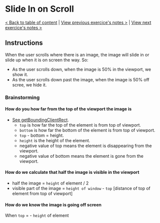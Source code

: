 # Slide In on Scroll

[< Back to table of content](../README.md) |
[View previous exercice's notes >](../12-Key.Sequence.Detection/Notes.md) |
[View next exercice's notes >](../14-JavaScript.References.VS.Copying/Notes.md)

## Instructions

When the user scrolls where there is an image, the image will slide in or slide up when it is on screen the way.
So:

- As the user scrolls down, when the image is 50% in the viewport, we show it.
- As the user scrolls down past the image, when the image is 50% off scree, we hide it.

### Brainstorming

#### How do you how far from the top of the viewport the image is

- [See getBoundingClientRect](https://developer.mozilla.org/fr/docs/Web/API/Element/getBoundingClientRect).
  - `top` is how far the top of the element is from top of viewport.
  - `bottom` is how far the bottom of the element is from top of viewport.
  - `top` - bottom = height.
  - `height` is the height of the element.
  - negative value of top means the element is disappearing from the viewport.
  - negative value of bottom means the element is gone from the viewport.

#### How do we calculate that half the image is visible in the viewport

- half the image = `height` of element / 2
- visible part of the image = `height of window` - `top` [distance of top of element from top of viewport]

#### How do we know the image is going off screen

When `top` = - `height` of element
